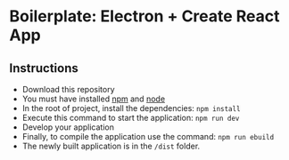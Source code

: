 # Boilerplate: Electron + Create React App 

## Instructions

* Download this repository
* You must have installed [npm](https://www.npmjs.com) and [node](https://nodejs.org/es/)
* In the root of project, install the dependencies: `npm install`
* Execute this command to start the application: `npm run dev`
* Develop your application
* Finally, to compile the application use the command: `npm run ebuild`
* The newly built application is in the `/dist` folder.
